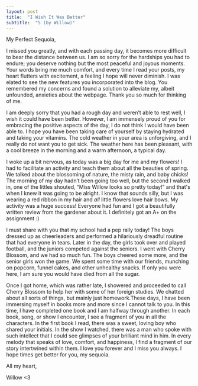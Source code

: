 ```yaml
---
layout: post
title:  "I Wish It Was Better"
subtitle:  "5 (by Willow)"
---
```

<!--more-->
My Perfect Sequoia,

I missed you greatly, and with each passing day, it becomes more difficult to bear the distance between us. I am so sorry for the hardships you had to endure; you deserve nothing but the most peaceful and joyous moments. Your words bring me much comfort, and every time I read your posts, my heart flutters with excitement, a feeling I hope will never diminish. I was elated to see the new features you incorporated into the blog. You remembered my concerns and found a solution to alleviate my, albeit unfounded, anxieties about the webpage. Thank you so much for thinking of me.

I am deeply sorry that you had a rough day and weren’t able to rest well, I wish it could have been better. However, I am immensely proud of you for embracing the positive aspects of the day, I do not think I would have been able to. I hope you have been taking care of yourself by staying hydrated and taking your vitamins. The cold weather in your area is unforgiving, and I really do not want you to get sick. The weather here has been pleasant, with a cool breeze in the morning and a warm afternoon, a typical day.

I woke up a bit nervous, as today was a big day for me and my flowers! I had to facilitate an activity and teach them about all the beauties of spring. We talked about the blossoming of nature, the misty rain, and baby chicks! The morning of my day hadn’t been going too well, but the second I walked in, one of the littles shouted, “Miss Willow looks so pretty today!” and that's when I knew it was going to be alright. I know that sounds silly, but I was wearing a red ribbon in my hair and *all* little flowers love hair bows. My activity was a huge success! Everyone had fun and I got a beautifully written review from the gardener about it. I definitely got an A+ on the assignment :) 

I must share with you that my school had a pep rally today! The boys dressed up as cheerleaders and performed a hilariously dreadful routine that had everyone in tears. Later in the day, the girls took over and played football, and the juniors competed against the seniors. I went with Cherry Blossom, and we had so much fun. The boys cheered some more, and the senior girls won the game. We spent some time with our friends, munching on popcorn, funnel cakes, and other unhealthy snacks. If only you were here, I am sure you would have died from all the sugar.

Once I got home, which was rather late, I showered and proceeded to call Cherry Blossom to help her with some of her foreign studies. We chatted about all sorts of things, but mainly just homework.These days, I have been immersing myself in books more and more since I cannot talk to you. In this time, I have completed one book and I am halfway through another. In each book, song, or show I encounter, I see a fragment of you in all the characters. In the first book I read, there was a sweet, loving boy who shared your initials. In the show I watched, there was a man who spoke with such intellect that I could see glimpses of your brilliant mind in him. In every melody that speaks of love, comfort, and happiness, I find a fragment of our story intertwined within them. I love you forever and I miss you always. I hope times get better for you, my sequoia. 

All my heart,

Willow <3
